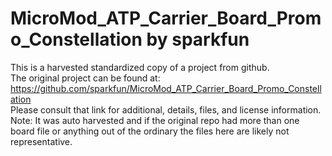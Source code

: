 
# MicroMod_ATP_Carrier_Board_Promo_Constellation by sparkfun  
This is a harvested standardized copy of a project from github.  
The original project can be found at:  
https://github.com/sparkfun/MicroMod_ATP_Carrier_Board_Promo_Constellation  
Please consult that link for additional, details, files, and license information.  
Note: It was auto harvested and if the original repo had more than one board file or anything out of the ordinary the files here are likely not representative.  
    